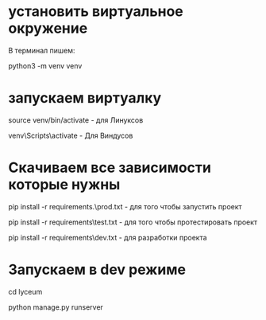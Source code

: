 # установить виртуальное окружение
В терминал пишем:

python3 -m venv venv
# запускаем виртуалку
source venv/bin/activate - для Линуксов

venv\Scripts\activate - Для Виндусов
# Скачиваем все зависимости которые нужны
pip install -r requirements.\prod.txt - для того чтобы запустить проект 

pip install -r  requirements\test.txt - для того чтобы протестировать проект

pip install -r  requirements\dev.txt - для разработки проекта
# Запускаем в dev режиме
cd lyceum

python manage.py runserver